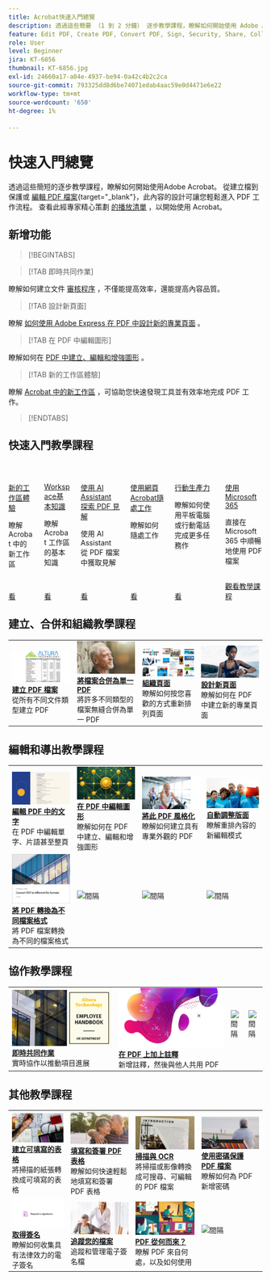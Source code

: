 ```yaml
---
title: Acrobat快速入門總覽
description: 透過這些簡要 （1 到 2 分鐘） 逐步教學課程，瞭解如何開始使用 Adobe Acrobat
feature: Edit PDF, Create PDF, Convert PDF, Sign, Security, Share, Collaboration, Workspace
role: User
level: Beginner
jira: KT-6856
thumbnail: KT-6856.jpg
exl-id: 24660a17-a04e-4937-be94-0a42c4b2c2ca
source-git-commit: 793325dd8d6be74071edab4aac59e0d4471e6e22
workflow-type: tm+mt
source-wordcount: '650'
ht-degree: 1%

---
```


# 快速入門總覽

透過這些簡短的逐步教學課程，瞭解如何開始使用Adobe Acrobat。 從建立檔到保護或 [編輯 PDF 檔案](https://www.adobe.com/tw/acrobat/online/pdf-editor.html){target="_blank"}，此內容的設計可讓您輕鬆進入 PDF 工作流程。 查看此經專家精心策劃 [的播放清單](https://experienceleague.adobe.com/en/playlists/acrobat-get-started-business-users) ，以開始使用 Acrobat。

## 新增功能

>[!BEGINTABS]

>[!TAB 即時共同作業]

瞭解如何建立文件 [審核程序](collaborate.md) ，不僅能提高效率，還能提高內容品質。

>[!TAB 設計新頁面]

瞭解 [如何使用 Adobe Express 在 PDF 中設計新的專業頁面](add-custom-page.md) 。

>[!TAB 在 PDF 中編輯圖形]

瞭解如何在 [PDF 中建立、編輯和增強圖形](edit-graphics.md) 。

>[!TAB 新的工作區體驗]

瞭解 [Acrobat 中的新工作區](new-workspace.md) ，可協助您快速發現工具並有效率地完成 PDF 工作。

>[!ENDTABS]

## 快速入門教學課程

<!-- START CARDS HTML - DO NOT MODIFY BY HAND -->
<div class="columns">
    <div class="column is-half-tablet is-half-desktop is-one-third-widescreen" aria-label="New workspace experience">
        <div class="card" style="height: 100%; display: flex; flex-direction: column; height: 100%;">
            <div class="card-image">
                <figure class="image x-is-16by9">
                    <a href="https://experienceleague.adobe.com/en/docs/document-cloud-learn/acrobat-learning/getting-started/new-workspace" title="新的工作區體驗" target="_blank" rel="referrer">
                        <img class="is-bordered-r-small" src="https://experienceleague.adobe.com/en/docs/document-cloud-learn/acrobat-learning/getting-started/media_1fd7846c8083ccd0da406c6abf96fe746d9b4539e.png?width=400&format=webply&optimize=medium" alt="新的工作區體驗"
                             style="width: 100%; aspect-ratio: 16 / 9; object-fit: cover; overflow: hidden; display: block; margin: auto;">
                    </a>
                </figure>
            </div>
            <div class="card-content is-padded-small" style="display: flex; flex-direction: column; flex-grow: 1; justify-content: space-between;">
                <div class="top-card-content">
                    <p class="headline is-size-6 has-text-weight-bold">
                        <a href="https://experienceleague.adobe.com/en/docs/document-cloud-learn/acrobat-learning/getting-started/new-workspace" target="_blank" rel="referrer" title="新的工作區體驗">新的工作區體驗</a>
                    </p>
                    <p class="is-size-6">瞭解 Acrobat 中的新工作區</p>
                </div>
                <a href="https://experienceleague.adobe.com/en/docs/document-cloud-learn/acrobat-learning/getting-started/new-workspace" target="_blank" rel="referrer" class="spectrum-Button spectrum-Button--outline spectrum-Button--primary spectrum-Button--sizeM" style="align-self: flex-start; margin-top: 1rem;">
                    <span class="spectrum-Button-label has-no-wrap has-text-weight-bold">看</span>
                </a>
            </div>
        </div>
    </div>
    <div class="column is-half-tablet is-half-desktop is-one-third-widescreen" aria-label="Workspace basics">
        <div class="card" style="height: 100%; display: flex; flex-direction: column; height: 100%;">
            <div class="card-image">
                <figure class="image x-is-16by9">
                    <a href="https://experienceleague.adobe.com/en/docs/document-cloud-learn/acrobat-learning/getting-started/get-to-know-the-acrobat-dc-interface" title="工作區基本介紹" target="_blank" rel="referrer">
                        <img class="is-bordered-r-small" src="https://experienceleague.adobe.com/en/docs/document-cloud-learn/acrobat-learning/getting-started/media_1829b23b3d26ba9ab2687a87be27ecf1b2adde71e.png?width=400&format=webply&optimize=medium" alt="工作區基本介紹"
                             style="width: 100%; aspect-ratio: 16 / 9; object-fit: cover; overflow: hidden; display: block; margin: auto;">
                    </a>
                </figure>
            </div>
            <div class="card-content is-padded-small" style="display: flex; flex-direction: column; flex-grow: 1; justify-content: space-between;">
                <div class="top-card-content">
                    <p class="headline is-size-6 has-text-weight-bold">
                        <a href="https://experienceleague.adobe.com/en/docs/document-cloud-learn/acrobat-learning/getting-started/get-to-know-the-acrobat-dc-interface" target="_blank" rel="referrer" title="工作區基本介紹">Workspace基本知識</a>
                    </p>
                    <p class="is-size-6">瞭解 Acrobat 工作區的基本知識</p>
                </div>
                <a href="https://experienceleague.adobe.com/en/docs/document-cloud-learn/acrobat-learning/getting-started/get-to-know-the-acrobat-dc-interface" target="_blank" rel="referrer" class="spectrum-Button spectrum-Button--outline spectrum-Button--primary spectrum-Button--sizeM" style="align-self: flex-start; margin-top: 1rem;">
                    <span class="spectrum-Button-label has-no-wrap has-text-weight-bold">看</span>
                </a>
            </div>
        </div>
    </div>
    <div class="column is-half-tablet is-half-desktop is-one-third-widescreen" aria-label="Discover PDF insights with the AI Assistant">
        <div class="card" style="height: 100%; display: flex; flex-direction: column; height: 100%;">
            <div class="card-image">
                <figure class="image x-is-16by9">
                    <a href="https://experienceleague.adobe.com/en/docs/document-cloud-learn/acrobat-learning/getting-started/ai-assistant" title="使用 AI Assistant 探索 PDF 見解" target="_blank" rel="referrer">
                        <img class="is-bordered-r-small" src="https://experienceleague.adobe.com/en/docs/document-cloud-learn/acrobat-learning/getting-started/media_12db4e53771239c4c355e54868bb8c2d72912cf58.png?width=400&format=webply&optimize=medium" alt="使用 AI Assistant 探索 PDF 見解"
                             style="width: 100%; aspect-ratio: 16 / 9; object-fit: cover; overflow: hidden; display: block; margin: auto;">
                    </a>
                </figure>
            </div>
            <div class="card-content is-padded-small" style="display: flex; flex-direction: column; flex-grow: 1; justify-content: space-between;">
                <div class="top-card-content">
                    <p class="headline is-size-6 has-text-weight-bold">
                        <a href="https://experienceleague.adobe.com/en/docs/document-cloud-learn/acrobat-learning/getting-started/ai-assistant" target="_blank" rel="referrer" title="使用 AI Assistant 探索 PDF 見解">使用 AI Assistant 探索 PDF 見解</a>
                    </p>
                    <p class="is-size-6">使用 AI Assistant 從 PDF 檔案中獲取見解</p>
                </div>
                <a href="https://experienceleague.adobe.com/en/docs/document-cloud-learn/acrobat-learning/getting-started/ai-assistant" target="_blank" rel="referrer" class="spectrum-Button spectrum-Button--outline spectrum-Button--primary spectrum-Button--sizeM" style="align-self: flex-start; margin-top: 1rem;">
                    <span class="spectrum-Button-label has-no-wrap has-text-weight-bold">看</span>
                </a>
            </div>
        </div>
    </div>
    <div class="column is-half-tablet is-half-desktop is-one-third-widescreen" aria-label="Work anywhere with Acrobat web">
        <div class="card" style="height: 100%; display: flex; flex-direction: column; height: 100%;">
            <div class="card-image">
                <figure class="image x-is-16by9">
                    <a href="https://experienceleague.adobe.com/en/docs/document-cloud-learn/acrobat-learning/getting-started/acrobatweb" title="使用網頁Acrobat隨處工作" target="_blank" rel="referrer">
                        <img class="is-bordered-r-small" src="https://experienceleague.adobe.com/en/docs/document-cloud-learn/acrobat-learning/getting-started/media_1bfcf9b6746a553be3bae3718499df7f83847b637.png?width=400&format=webply&optimize=medium" alt="使用網頁Acrobat隨處工作"
                             style="width: 100%; aspect-ratio: 16 / 9; object-fit: cover; overflow: hidden; display: block; margin: auto;">
                    </a>
                </figure>
            </div>
            <div class="card-content is-padded-small" style="display: flex; flex-direction: column; flex-grow: 1; justify-content: space-between;">
                <div class="top-card-content">
                    <p class="headline is-size-6 has-text-weight-bold">
                        <a href="https://experienceleague.adobe.com/en/docs/document-cloud-learn/acrobat-learning/getting-started/acrobatweb" target="_blank" rel="referrer" title="使用網頁Acrobat隨處工作">使用網頁Acrobat隨處工作</a>
                    </p>
                    <p class="is-size-6">瞭解如何隨處工作</p>
                </div>
                <a href="https://experienceleague.adobe.com/en/docs/document-cloud-learn/acrobat-learning/getting-started/acrobatweb" target="_blank" rel="referrer" class="spectrum-Button spectrum-Button--outline spectrum-Button--primary spectrum-Button--sizeM" style="align-self: flex-start; margin-top: 1rem;">
                    <span class="spectrum-Button-label has-no-wrap has-text-weight-bold">看</span>
                </a>
            </div>
        </div>
    </div>
    <div class="column is-half-tablet is-half-desktop is-one-third-widescreen" aria-label="Productivity on the go">
        <div class="card" style="height: 100%; display: flex; flex-direction: column; height: 100%;">
            <div class="card-image">
                <figure class="image x-is-16by9">
                    <a href="https://experienceleague.adobe.com/en/docs/document-cloud-learn/acrobat-learning/getting-started/productivity" title="行動生產力" target="_blank" rel="referrer">
                        <img class="is-bordered-r-small" src="https://experienceleague.adobe.com/en/docs/document-cloud-learn/acrobat-learning/getting-started/media_1baac857c8ccc7eb8f0af7c27bd123772b2d5cac4.png?width=400&format=webply&optimize=medium" alt="行動生產力"
                             style="width: 100%; aspect-ratio: 16 / 9; object-fit: cover; overflow: hidden; display: block; margin: auto;">
                    </a>
                </figure>
            </div>
            <div class="card-content is-padded-small" style="display: flex; flex-direction: column; flex-grow: 1; justify-content: space-between;">
                <div class="top-card-content">
                    <p class="headline is-size-6 has-text-weight-bold">
                        <a href="https://experienceleague.adobe.com/en/docs/document-cloud-learn/acrobat-learning/getting-started/productivity" target="_blank" rel="referrer" title="行動生產力">行動生產力</a>
                    </p>
                    <p class="is-size-6">瞭解如何使用平板電腦或行動電話完成更多任務作</p>
                </div>
                <a href="https://experienceleague.adobe.com/en/docs/document-cloud-learn/acrobat-learning/getting-started/productivity" target="_blank" rel="referrer" class="spectrum-Button spectrum-Button--outline spectrum-Button--primary spectrum-Button--sizeM" style="align-self: flex-start; margin-top: 1rem;">
                    <span class="spectrum-Button-label has-no-wrap has-text-weight-bold">看</span>
                </a>
            </div>
        </div>
    </div>
    <div class="column is-half-tablet is-half-desktop is-one-third-widescreen" aria-label="Work with Microsoft 365">
        <div class="card" style="height: 100%; display: flex; flex-direction: column; height: 100%;">
            <div class="card-image">
                <figure class="image x-is-16by9">
                    <a href="https://experienceleague.adobe.com/en/docs/journey-optimizer/using/get-started/user-interface" title="使用 Microsoft 365" target="_blank" rel="referrer">
                        <img class="is-bordered-r-small" src="https://experienceleague.adobe.com/en/docs/document-cloud-learn/acrobat-learning/getting-started/media_1e715d1ec959dc755a27cab94e21039372673afac.png?width=400&format=webply&optimize=medium" alt="使用 Microsoft 365"
                             style="width: 100%; aspect-ratio: 16 / 9; object-fit: cover; overflow: hidden; display: block; margin: auto;">
                    </a>
                </figure>
            </div>
            <div class="card-content is-padded-small" style="display: flex; flex-direction: column; flex-grow: 1; justify-content: space-between;">
                <div class="top-card-content">
                    <p class="headline is-size-6 has-text-weight-bold">
                        <a href="https://experienceleague.adobe.com/en/docs/journey-optimizer/using/get-started/user-interface" target="_blank" rel="referrer" title="使用 Microsoft 365">使用 Microsoft 365</a>
                    </p>
                    <p class="is-size-6">直接在 Microsoft 365 中順暢地使用 PDF 檔案</p>
                </div>
                <a href="https://experienceleague.adobe.com/en/docs/journey-optimizer/using/get-started/user-interface" target="_blank" rel="referrer" class="spectrum-Button spectrum-Button--outline spectrum-Button--primary spectrum-Button--sizeM" style="align-self: flex-start; margin-top: 1rem;">
                    <span class="spectrum-Button-label has-no-wrap has-text-weight-bold">觀看教學課程</span>
                </a>
            </div>
        </div>
    </div>
</div>
<!-- END CARDS HTML - DO NOT MODIFY BY HAND -->


## 建立、合併和組織教學課程

<table style="table-layout:fixed">
  <tr>
    <td>
      <a href="create-pdf.md">
        <img alt="建立 PDF 檔案" src="../assets/create.png" />
      </a>
      <div>
      <a href="create-pdf.md"><strong>建立 PDF 檔案</strong></a>
      </div>
      從所有不同文件類型建立 PDF      <br>
    </td>
    <td>
      <a href="combine-to-pdf.md">
        <img alt="將檔案合併為單一 PDF" src="../assets/combine.png" />
      </a>
      <div>
      <a href="combine-to-pdf.md"><strong>將檔案合併為單一 PDF</strong></a>
      </div>
      將許多不同類型的檔案無縫合併為單一 PDF      <br>
    </td>
    <td>
      <a href="organize.md">
        <img alt="組織頁面" src="../assets/organize-pages.png" />
      </a>
      <div>
      <a href="organize.md"><strong>組織頁面</strong></a>
      </div>
      瞭解如何按您喜歡的方式重新排列頁面      <br>
    </td>
    <td>
      <a href="add-custom-page.md">
        <img alt="設計新頁面" src="../assets/design.png" />
      </a>
      <div>
      <a href="add-custom-page.md"><strong>設計新頁面</strong></a>
      </div>
     瞭解如何在 PDF 中建立新的專業頁面      <br>
    </td>
  </tr>
  </table>

## 編輯和導出教學課程

<table style="table-layout:fixed">
  <tr>
    <td>
      <a href="edit-pdf.md">
        <img alt="編輯 PDF 中的文字" src="../assets/edit-text.png" />
      </a>
      <div>
      <a href="edit-pdf.md"><strong>編輯 PDF 中的文字</strong></a>
      </div>
      在 PDF 中編輯單字、片語甚至整頁      <br>
    </td>
    <td>
      <a href="edit-graphics.md">
        <img alt="在 PDF 中編輯圖形" src="../assets/edit-graphics.png" />
      </a>
      <div>
      <a href="edit-graphics.md"><strong>在 PDF 中編輯圖形</strong></a>
      </div>
      瞭解如何在 PDF 中建立、編輯和增強圖形      <br>
    </td>
    <td>
      <a href="stylize-this-pdf.md">
        <img alt="將此 PDF 風格化" src="../assets/stylize-pdf.png" />
      </a>
      <div>
      <a href="stylize-this-pdf.md"><strong>將此 PDF 風格化</strong></a>
      </div>
      瞭解如何建立具有專業外觀的 PDF      <br>
    </td>
   <td>
      <a href="auto-adjust-layout.md">
        <img alt="自動調整版面" src="../assets/auto-adjust.png" />
      </a>
      <div>
      <a href="auto-adjust-layout.md"><strong>自動調整版面</strong></a>
      </div>
      瞭解重排內容的新編輯模式      <br>
    </td>
  </tr>
    <td>
      <a href="export-pdf.md">
        <img alt="將 PDF 轉換為不同檔案格式" src="../assets/convert.png" />
      </a>
      <div>
      <a href="export-pdf.md"><strong>將 PDF 轉換為不同檔案格式</strong></a>
      </div>
      將 PDF 檔案轉換為不同的檔案格式      <br>
    </td>
    <td>
   <img alt="間隔" src="../assets/Grayspacer.png" />
    <div>
    <br>
  </td>
  <td>
   <img alt="間隔" src="../assets/Grayspacer.png" />
    <div>
    <br>
  </td>
   <td>
   <img alt="間隔" src="../assets/Grayspacer.png" />
    <div>
    <br>
  </td>
</tr>
</table>

## 協作教學課程

<table style="table-layout:fixed">
  <tr>
    <td>
      <a href="collaborate.md">
        <img alt="即時共同作業" src="../assets/collaborate.png" />
      </a>
      <div>
      <a href="collaborate.md"><strong>即時共同作業</strong></a>
      </div>
      實時協作以推動項目進展
    </td>
    <td>
      <a href="comment-on-pdf-files.md">
        <img alt="在 PDF 上加上註釋" src="../assets/comment.png" />
      </a>
      <div>
      <a href="comment-on-pdf-files.md"><strong>在 PDF 上加上註釋</strong></a>
      </div>
      新增註釋，然後與他人共用 PDF      <br>
    </td>
    <td>
    <img alt="間隔" src="../assets/Whitespacer.png" />
      <div>
      <br>
    </td>
    <td>
    <img alt="間隔" src="../assets/Whitespacer.png" />
      <div>
      <br>
    </td>
</tr>
</table>

## 其他教學課程

<table style="table-layout:fixed">
<tr>
  <td>
    <a href="create-fillable-forms.md">
      <img alt="建立可填寫的表格" src="../assets/fillable-forms.png" />
    </a>
    <div>
      <a href="create-fillable-forms.md"><strong>建立可填寫的表格</strong></a>
      </div>
      將掃描的紙張轉換成可填寫的表格      <br>
  </td>
  <td>
    <a href="fill-and-sign.md">
      <img alt="填寫和簽署 PDF 表格" src="../assets/fill-sign.png" />
    </a>
    <div>
    <a href="fill-and-sign.md"><strong>填寫和簽署 PDF 表格</strong></a>
    </div>
    瞭解如何快速輕鬆地填寫和簽署 PDF 表格    <br>
  </td>
  <td>
    <a href="scan-and-ocr.md">
      <img alt="掃描與 OCR" src="../assets/scan.png" />
    </a>
    <div>
    <a href="scan-and-ocr.md"><strong>掃描與 OCR</strong></a>
    </div>
    將掃描或影像轉換成可搜尋、可編輯的 PDF 檔案    <br>
  </td>
  <td>
    <a href="password-protect.md">
      <img alt="使用密碼保護 PDF 檔案" src="../assets/protect.png" />
    </a>
    <div>
    <a href="password-protect.md"><strong>使用密碼保護 PDF 檔案</strong></a>
    </div>
    瞭解如何為 PDF 新增密碼    <br>
  </td>
</tr>
<tr>
  <td>
    <a href="signatures.md">
      <img alt="取得簽名" src="../assets/signatures.png" />
    </a>
    <div>
    <a href="signatures.md"><strong>取得簽名</strong></a>
    </div>
    瞭解如何收集具有法律效力的電子簽名    <br>
  </td>
  <td>
    <a href="track.md">
      <img alt="追蹤您的檔案" src="../assets/track.png" />
    </a>
    <div>
    <a href="track.md"><strong>追蹤您的檔案</strong></a>
    </div>
    追蹤和管理電子簽名檔    <br>
  </td>
  <td>
      <a href="where-do-pdfs-come-from.md">
        <img alt="PDF 從何而來？" src="../assets/where-pdfs.png" />
      </a>
      <div>
      <a href="where-do-pdfs-come-from.md"><strong>PDF 從何而來？</strong></a>
      </div>
      瞭解 PDF 來自何處，以及如何使用      <br>
  </td>
  <td>
   <img alt="間隔" src="../assets/Grayspacer.png" />
    <div>
    <br>
  </td>
</tr>
</table>
